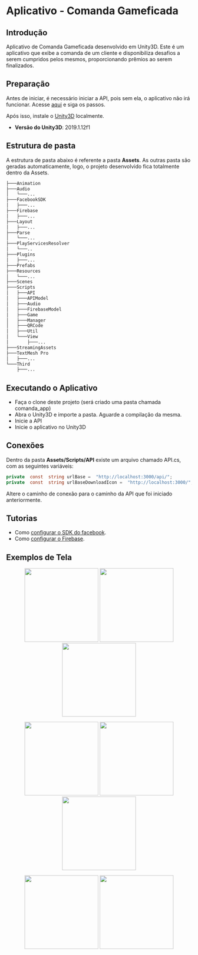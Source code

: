 
# Aplicativo - Comanda Gameficada

## Introdução
Aplicativo de Comanda Gameficada desenvolvido em Unity3D. Este é um aplicativo que exibe a comanda de um cliente e disponibiliza desafios a serem cumpridos pelos mesmos, proporcionando prêmios ao serem finalizados.

## Preparação
Antes de iniciar, é necessário iniciar a API, pois sem ela, o aplicativo não irá funcionar. Acesse  [aqui](https://github.com/vitorric/comanda_api) e siga os passos.

Após isso, instale o  [Unity3D](https://unity3d.com/pt/get-unity/download) localmente.

 * **Versão do Unity3D**: 2019.1.12f1

## Estrutura de pasta

A estrutura de pasta abaixo é referente a pasta **Assets**.  As outras pasta são geradas automaticamente, logo, o projeto desenvolvido fica totalmente dentro da Assets.

``` bash
├───Animation
├───Audio
│   └───...
├───FacebookSDK
│   ├───...
├───Firebase
│   ├───...
├───Layout
│   ├───...
├───Parse
│   └───...
├───PlayServicesResolver
│   └───..
├───Plugins
│   ├───...
├───Prefabs
├───Resources
│   └───...
├───Scenes
├───Scripts
│   ├───API
│   ├───APIModel
│   ├───Audio
│   ├───FirebaseModel
│   ├───Game
│   ├───Manager
│   ├───QRCode
│   ├───Util
│   └───View
│       ├───...
├───StreamingAssets
├───TextMesh Pro
│   ├───...
└───Third
    ├───...
```

## Executando o Aplicativo

* Faça o clone deste projeto (será criado uma pasta chamada comanda_app)
* Abra o Unity3D e importe a pasta. Aguarde a compilação da mesma.
* Inicie a API
* Inicie o aplicativo no Unity3D

## Conexões

Dentro da pasta **Assets/Scripts/API** existe um arquivo chamado API.cs, com as seguintes variáveis:

```csharp
private  const  string urlBase =  "http://localhost:3000/api/";
private  const  string urlBaseDownloadIcon =  "http://localhost:3000/";
```

Altere o caminho de conexão para o caminho da API que foi iniciado anteriormente.

## Tutorias

* Como [configurar o SDK do facebook](https://developers.facebook.com/docs/unity/).
* Como [configurar o Firebase](https://firebase.google.com/docs/unity/setup?hl=pt-br).

## Exemplos de Tela

<p align="center">
  <img src="https://uploaddeimagens.com.br/images/002/315/757/full/Login.PNG?1567476878" width="200">
  <img src="https://uploaddeimagens.com.br/images/002/315/759/full/EdicaoAvatar.PNG?1567476904" width="200">
  <img src="https://uploaddeimagens.com.br/images/002/315/760/full/levelUp.PNG?1567476929" width="200">
</p>

<p align="center">
  <img src="https://uploaddeimagens.com.br/images/002/315/764/full/InfoEstab.PNG?1567477206" width="200">
  <img src="https://uploaddeimagens.com.br/images/002/315/766/full/DesafioEstab.PNG?1567477226" width="200">
  <img src="https://uploaddeimagens.com.br/images/002/315/765/full/ItemEstab.PNG?1567477217" width="200">
</p>

<p align="center">
  <img src="https://uploaddeimagens.com.br/images/002/315/768/full/Comanda.PNG?1567477279" width="200">
  <img src="https://uploaddeimagens.com.br/images/002/315/770/full/DesafioProgresso.PNG?1567477290" width="200">
</p>

